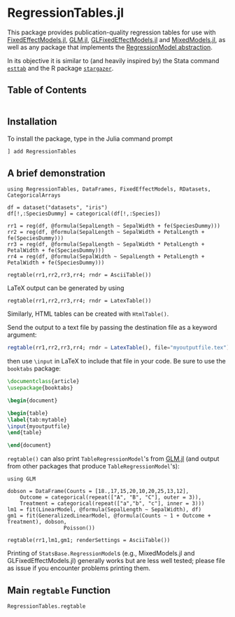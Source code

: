 
# RegressionTables.jl

This package provides publication-quality regression tables for use with [FixedEffectModels.jl](https://github.com/matthieugomez/FixedEffectModels.jl), [GLM.jl](https://github.com/JuliaStats/GLM.jl), [GLFixedEffectModels.jl](https://github.com/jmboehm/GLFixedEffectModels.jl) and [MixedModels.jl](https://github.com/JuliaStats/MixedModels.jl), as well as any package that implements the [RegressionModel abstraction](https://juliastats.org/StatsBase.jl/latest/statmodels/).

In its objective it is similar to  (and heavily inspired by) the Stata command [`esttab`](http://repec.sowi.unibe.ch/stata/estout/esttab.html) and the R package [`stargazer`](https://cran.r-project.org/web/packages/stargazer/).

## Table of Contents

```@contents
```

## Installation

To install the package, type in the Julia command prompt

```julia
] add RegressionTables
```

## A brief demonstration

```@example main_data
using RegressionTables, DataFrames, FixedEffectModels, RDatasets, CategoricalArrays

df = dataset("datasets", "iris")
df[!,:SpeciesDummy] = categorical(df[!,:Species])

rr1 = reg(df, @formula(SepalLength ~ SepalWidth + fe(SpeciesDummy)))
rr2 = reg(df, @formula(SepalLength ~ SepalWidth + PetalLength + fe(SpeciesDummy)))
rr3 = reg(df, @formula(SepalLength ~ SepalWidth * PetalLength + PetalWidth + fe(SpeciesDummy)))
rr4 = reg(df, @formula(SepalWidth ~ SepalLength + PetalLength + PetalWidth + fe(SpeciesDummy)))

regtable(rr1,rr2,rr3,rr4; rndr = AsciiTable())
```

LaTeX output can be generated by using
```@example main_data
regtable(rr1,rr2,rr3,rr4; rndr = LatexTable())
```
Similarly, HTML tables can be created with `HtmlTable()`.

Send the output to a text file by passing the destination file as a keyword argument:
```julia
regtable(rr1,rr2,rr3,rr4; rndr = LatexTable(), file="myoutputfile.tex")
```
then use `\input` in LaTeX to include that file in your code. Be sure to use the `booktabs` package:
```latex
\documentclass{article}
\usepackage{booktabs}

\begin{document}

\begin{table}
\label{tab:mytable}
\input{myoutputfile}
\end{table}

\end{document}
```

`regtable()` can also print `TableRegressionModel`'s from [GLM.jl](https://github.com/JuliaStats/GLM.jl) (and output from other packages that produce `TableRegressionModel`'s):
```@example main_data
using GLM

dobson = DataFrame(Counts = [18.,17,15,20,10,20,25,13,12],
    Outcome = categorical(repeat(["A", "B", "C"], outer = 3)),
    Treatment = categorical(repeat(["a","b", "c"], inner = 3)))
lm1 = fit(LinearModel, @formula(SepalLength ~ SepalWidth), df)
gm1 = fit(GeneralizedLinearModel, @formula(Counts ~ 1 + Outcome + Treatment), dobson,
                  Poisson())

regtable(rr1,lm1,gm1; renderSettings = AsciiTable())
```

Printing of `StatsBase.RegressionModel`s (e.g., MixedModels.jl and GLFixedEffectModels.jl) generally works but are less well tested; please file as issue if you encounter problems printing them.

## Main `regtable` Function

```@docs
RegressionTables.regtable
```
